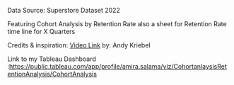 Data Source: Superstore Dataset 2022

Featuring Cohort Analysis by Retention Rate also a sheet for Retention Rate time line for X Quarters 

Credits & inspiration: [Video Link](https://www.youtube.com/watch?v=PwL8EySm8Yo&t=200s) by: Andy Kriebel

Link to my Tableau Dashboard :https://public.tableau.com/app/profile/amira.salama/viz/CohortanlaysisRetentionAnalysis/CohortAnalysis
